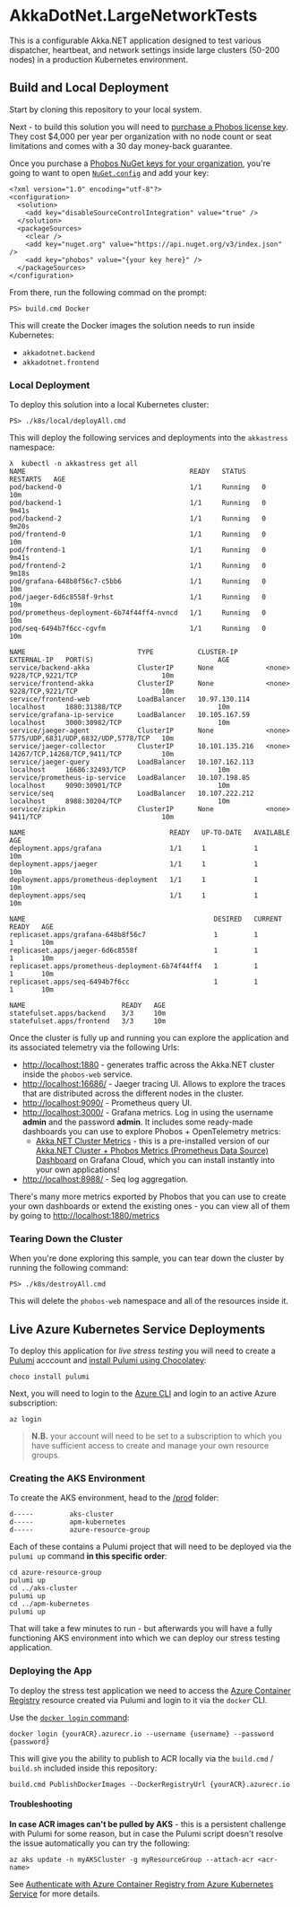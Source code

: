 ﻿# AkkaDotNet.LargeNetworkTests

This is a configurable Akka.NET application designed to test various dispatcher, heartbeat, and network settings inside large clusters (50-200 nodes) in a production Kubernetes environment.

## Build and Local Deployment
Start by cloning this repository to your local system.

Next - to build this solution you will need to [purchase a Phobos license key](https://phobos.petabridge.com/articles/setup/request.html). They cost $4,000 per year per organization with no node count or seat limitations and comes with a 30 day money-back guarantee.

Once you purchase a [Phobos NuGet keys for your organization](https://phobos.petabridge.com/articles/setup/index.html), you're going to want to open [`NuGet.config`](NuGet.config) and add your key:

```
<?xml version="1.0" encoding="utf-8"?>
<configuration>
  <solution>
    <add key="disableSourceControlIntegration" value="true" />
  </solution>
  <packageSources>
    <clear />
    <add key="nuget.org" value="https://api.nuget.org/v3/index.json" />
    <add key="phobos" value="{your key here}" />
  </packageSources>
</configuration>
```

From there, run the following commad on the prompt:

```
PS> build.cmd Docker
```

This will create the Docker images the solution needs to run inside Kubernetes:

* `akkadotnet.backend`
* `akkadotnet.frontend`

### Local Deployment

To deploy this solution into a local Kubernetes cluster:

```shell
PS> ./k8s/local/deployAll.cmd
```

This will deploy the following services and deployments into the `akkastress` namespace:

```
λ  kubectl -n akkastress get all
NAME                                         READY   STATUS    RESTARTS   AGE
pod/backend-0                                1/1     Running   0          10m
pod/backend-1                                1/1     Running   0          9m41s
pod/backend-2                                1/1     Running   0          9m20s
pod/frontend-0                               1/1     Running   0          10m
pod/frontend-1                               1/1     Running   0          9m41s
pod/frontend-2                               1/1     Running   0          9m18s
pod/grafana-648b8f56c7-c5bb6                 1/1     Running   0          10m
pod/jaeger-6d6c8558f-9rhst                   1/1     Running   0          10m
pod/prometheus-deployment-6b74f44ff4-nvncd   1/1     Running   0          10m
pod/seq-6494b7f6cc-cgvfm                     1/1     Running   0          10m

NAME                            TYPE           CLUSTER-IP       EXTERNAL-IP   PORT(S)                               AGE
service/backend-akka            ClusterIP      None             <none>        9228/TCP,9221/TCP                     10m
service/frontend-akka           ClusterIP      None             <none>        9228/TCP,9221/TCP                     10m
service/frontend-web            LoadBalancer   10.97.130.114    localhost     1880:31388/TCP                        10m
service/grafana-ip-service      LoadBalancer   10.105.167.59    localhost     3000:30982/TCP                        10m
service/jaeger-agent            ClusterIP      None             <none>        5775/UDP,6831/UDP,6832/UDP,5778/TCP   10m
service/jaeger-collector        ClusterIP      10.101.135.216   <none>        14267/TCP,14268/TCP,9411/TCP          10m
service/jaeger-query            LoadBalancer   10.107.162.113   localhost     16686:32493/TCP                       10m
service/prometheus-ip-service   LoadBalancer   10.107.198.85    localhost     9090:30901/TCP                        10m
service/seq                     LoadBalancer   10.107.222.212   localhost     8988:30204/TCP                        10m
service/zipkin                  ClusterIP      None             <none>        9411/TCP                              10m

NAME                                    READY   UP-TO-DATE   AVAILABLE   AGE
deployment.apps/grafana                 1/1     1            1           10m
deployment.apps/jaeger                  1/1     1            1           10m
deployment.apps/prometheus-deployment   1/1     1            1           10m
deployment.apps/seq                     1/1     1            1           10m

NAME                                               DESIRED   CURRENT   READY   AGE
replicaset.apps/grafana-648b8f56c7                 1         1         1       10m
replicaset.apps/jaeger-6d6c8558f                   1         1         1       10m
replicaset.apps/prometheus-deployment-6b74f44ff4   1         1         1       10m
replicaset.apps/seq-6494b7f6cc                     1         1         1       10m

NAME                        READY   AGE
statefulset.apps/backend    3/3     10m
statefulset.apps/frontend   3/3     10m
```

Once the cluster is fully up and running you can explore the application and its associated telemetry via the following Urls:

* [http://localhost:1880](http://localhost:1880) - generates traffic across the Akka.NET cluster inside the `phobos-web` service.
* [http://localhost:16686/](http://localhost:16686/) - Jaeger tracing UI. Allows to explore the traces that are distributed across the different nodes in the cluster.
* [http://localhost:9090/](http://localhost:9090/) - Prometheus query UI.
* [http://localhost:3000/](http://localhost:3000/) - Grafana metrics. Log in using the username **admin** and the password **admin**. It includes some ready-made dashboards you can use to explore Phobos + OpenTelemetry metrics:
    - [Akka.NET Cluster Metrics](http://localhost:3000/d/8Y4JcEfGk/akka-net-cluster-metrics?orgId=1&refresh=10s) - this is a pre-installed version of our [Akka.NET Cluster + Phobos Metrics (Prometheus Data Source) Dashboard](https://grafana.com/grafana/dashboards/13775) on Grafana Cloud, which you can install instantly into your own applications!
* [http://localhost:8988/](http://localhost:8988/) - Seq log aggregation.

There's many more metrics exported by Phobos that you can use to create your own dashboards or extend the existing ones - you can view all of them by going to [http://localhost:1880/metrics](http://localhost:1880/metrics)

### Tearing Down the Cluster
When you're done exploring this sample, you can tear down the cluster by running the following command:

```
PS> ./k8s/destroyAll.cmd
```

This will delete the `phobos-web` namespace and all of the resources inside it.

## Live Azure Kubernetes Service Deployments

To deploy this application for _live stress testing_ you will need to create a [Pulumi](https://pulumi.com/) acccount and [install Pulumi using Chocolatey](https://www.pulumi.com/docs/get-started/install/):

```shell
choco install pulumi
```

Next, you will need to login to the [Azure CLI](https://docs.microsoft.com/en-us/cli/azure/) and login to an active Azure subscription:

```shell
az login
```

> **N.B.** your account will need to be set to a subscription to which you have sufficient access to create and manage your own resource groups.

### Creating the AKS Environment

To create the AKS environment, head to the [/prod](prod) folder:

```
d-----         aks-cluster
d-----         apm-kubernetes
d-----         azure-resource-group
```

Each of these contains a Pulumi project that will need to be deployed via the `pulumi up` command __in this specific order__:

```shell
cd azure-resource-group
pulumi up
cd ../aks-cluster
pulumi up
cd ../apm-kubernetes
pulumi up
```

That will take a few minutes to run - but afterwards you will have a fully functioning AKS environment into which we can deploy our stress testing application.

### Deploying the App

To deploy the stress test application we need to access the [Azure Container Registry](https://azure.microsoft.com/en-us/services/container-registry/) resource created via Pulumi and login to it via the `docker` CLI.

Use the [`docker login` command](https://docs.docker.com/engine/reference/commandline/login/):

```shell
docker login {yourACR}.azurecr.io --username {username} --password {password}
```

This will give you the ability to publish to ACR locally via the `build.cmd` / `build.sh` included inside this repository:

```shell
build.cmd PublishDockerImages --DockerRegistryUrl {yourACR}.azurecr.io
```

#### Troubleshooting

**In case ACR images can't be pulled by AKS** - this is a persistent challenge with Pulumi for some reason, but in case the Pulumi script doesn't resolve the issue automatically you can try the following:

```shell
az aks update -n myAKSCluster -g myResourceGroup --attach-acr <acr-name>
```

See [Authenticate with Azure Container Registry from Azure Kubernetes Service](https://docs.microsoft.com/en-us/azure/aks/cluster-container-registry-integration?tabs=azure-cli) for more details.
